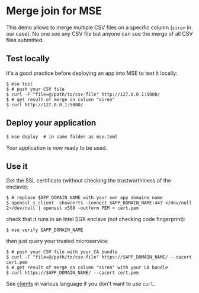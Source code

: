 # Merge join for MSE

This demo allows to merge multiple CSV files on a specific column (`siren` in our case).
No one see any CSV file but anyone can see the merge of all CSV files submitted.

## Test locally

It's a good practice before deploying an app into MSE to test it locally:

```console
$ mse test
$ # push your CSV file
$ curl -F "file=@/path/to/csv-file" http://127.0.0.1:5000/
$ # get result of merge on column "siren"
$ curl http://127.0.0.1:5000/
```

## Deploy your application

```console
$ mse deploy  # in same folder as mse.toml
```

Your application is now ready to be used.

## Use it

Get the SSL certificate (without checking the trustworthiness of the enclave):

```console
$ # replace $APP_DOMAIN_NAME with your own app domaine name
$ openssl s_client -showcerts -connect $APP_DOMAIN_NAME:443 </dev/null 2>/dev/null | openssl x509 -outform PEM > cert.pem
```

check that it runs in an Intel SGX enclave (not checking code fingerprint):

```console
$ mse verify $APP_DOMAIN_NAME
```

then just query your trusted microservice:

```console
$ # push your CSV file with your CA bundle
$ curl -F "file=@/path/to/csv-file" https://$APP_DOMAIN_NAME/ --cacert cert.pem
$ # get result of merge on column "siren" with your CA bundle
$ curl https://$APP_DOMAIN_NAME/ --cacert cert.pem
```

See [clients](client/) in various language if you don't want to use `curl`.
